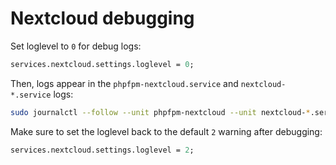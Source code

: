 # Nextcloud debugging

Set loglevel to `0` for debug logs:

```nix
services.nextcloud.settings.loglevel = 0;
```

Then, logs appear in the `phpfpm-nextcloud.service` and `nextcloud-*.service` logs:

```bash
sudo journalctl --follow --unit phpfpm-nextcloud --unit nextcloud-*.service
```

Make sure to set the loglevel back to the default `2` warning after debugging:

```nix
services.nextcloud.settings.loglevel = 2;
```
